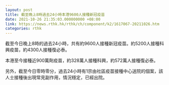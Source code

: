 ```yaml
---
layout: post
title: 截至晚上8時過去24小時本港9600人接種新冠疫苗
date: 2021-10-26 21:35:03.000000000 +08:00
link: https://news.rthk.hk/rthk/ch/component/k2/1617067-20211026.htm
categories: rthk
---
```


截至今日晚上8時的過去24小時，共有約9600人接種新冠疫苗。約5200人接種科興疫苗，約4300人接種復必泰。

本港至今接種近900萬劑疫苗，約328萬人接種科興，約572萬人接種復必泰。

另外，截至今日零時零分，過去24小時有1宗由社區疫苗接種中心送院的個案，該人士接種後出現常見副作用，情況穩定，已經出院。
